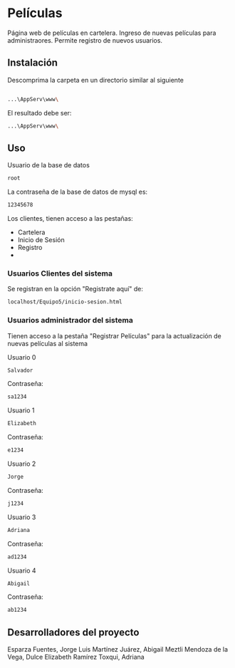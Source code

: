 # Películas
Página web de películas en cartelera.
Ingreso de nuevas películas para administraores.
Permite registro de nuevos usuarios.

## Instalación

Descomprima la carpeta en un directorio similar al siguiente

```bash

...\AppServ\www\
```

El resultado debe ser:
```bash
...\AppServ\www\
```

## Uso
Usuario de la base de datos
```bash
root
```
La contraseña de la base de datos de mysql es:
```bash
12345678
```

Los clientes, tienen acceso a las pestañas:
 - Cartelera
 - Inicio de Sesión
 - Registro
 - 


### Usuarios Clientes del sistema
Se registran en la opción "Registrate aquí" de:
```bash
localhost/Equipo5/inicio-sesion.html
```

### Usuarios administrador del sistema
Tienen acceso a la pestaña "Registrar Películas" para la actualización de nuevas películas al sistema

Usuario 0
```bash
Salvador
```
Contraseña:
```bash
sa1234
```

Usuario 1
```bash
Elizabeth
```
Contraseña:
```bash
e1234
```

Usuario 2
```bash
Jorge
```
Contraseña:
```bash
j1234
```

Usuario 3
```bash
Adriana
```
Contraseña:
```bash
ad1234
```

Usuario 4
```bash
Abigail
```
Contraseña:
```bash
ab1234
```


## Desarrolladores del proyecto

Esparza Fuentes, Jorge Luis
Martínez Juárez, Abigail Meztli
Mendoza de la Vega, Dulce Elizabeth
Ramírez Toxqui, Adriana
